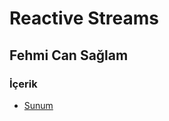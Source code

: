 # Reactive Streams

## Fehmi Can Sağlam

### İçerik

* [Sunum](https://www.slideshare.net/mobile/FehmiSaglam/reactive-streams-61491365)

